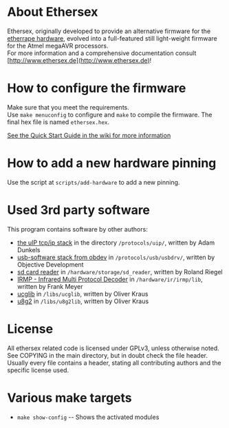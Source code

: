 About Ethersex
==============
Ethersex, originally developed to provide an alternative firmware for the [etherrape hardware](http://www.lochraster.org/etherrape),
evolved into a full-featured still light-weight firmware for the Atmel megaAVR processors.  
For more information and a comprehensive documentation  consult [http://www.ethersex.de](http://www.ethersex.de)!

How to configure the firmware
=============================
Make sure that you meet the requirements.  
Use `make menuconfig` to configure and `make` to compile the firmware.
The final hex file is named `ethersex.hex`.

[See the Quick Start Guide in the wiki for more information](http://ethersex.de/index.php/Quick_Start_Guide)

How to add a new hardware pinning
=================================
Use the script at `scripts/add-hardware` to add a new pinning.


Used 3rd party software 
=======================
This program contains software by other authors:

* [the uIP tcp/ip stack](https://github.com/adamdunkels/uip) in the directory `/protocols/uip/`, written by Adam Dunkels
* [usb-software stack from obdev](https://www.obdev.at/products/vusb/index.html) in `/protocols/usb/usbdrv/`, written by Objective Development
* [sd card reader](http://www.roland-riegel.de/sd-reader/) in `/hardware/storage/sd_reader`, written by Roland Riegel
* [IRMP - Infrared Multi Protocol Decoder](https://www.mikrocontroller.net/articles/IRMP) in `/hardware/ir/irmp/lib`, written by Frank Meyer
* [ucglib](https://github.com/olikraus/ucglib) in `/libs/ucglib`, written by Oliver Kraus
* [u8g2](https://github.com/olikraus/u8g2) in `/libs/u8g2lib`, written by Oliver Kraus

License
=======
All ethersex related code is licensed under GPLv3, unless otherwise noted. See COPYING in the main
directory, but in doubt check the file header. Usually every file contains a
header, stating all contributing authors and the specific license used.

Various make targets
====================

* `make show-config` -- Shows the activated modules
